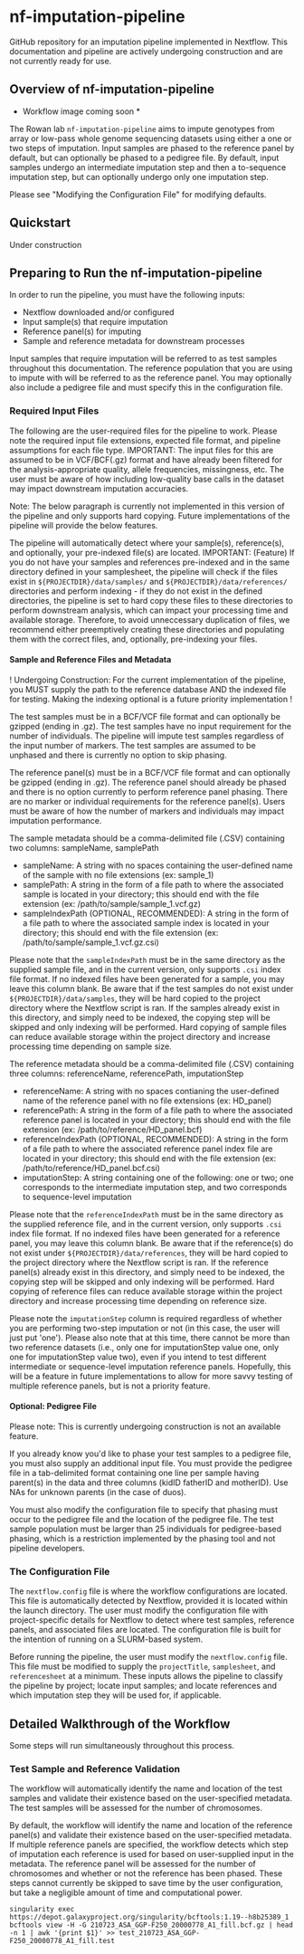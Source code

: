 # nf-imputation-pipeline

GitHub repository for an imputation pipeline implemented in Nextflow. This documentation and pipeline are actively undergoing construction and are not currently ready for use.

## Overview of nf-imputation-pipeline

* Workflow image coming soon *

The Rowan lab `nf-imputation-pipeline` aims to impute genotypes from array or low-pass whole genome sequencing datasets using either a one or two steps of imputation. Input samples are phased to the reference panel by default, but can optionally be phased to a pedigree file. By default, input samples undergo an intermediate imputation step and then a to-sequence imputation step, but can optionally undergo only one imputation step.

Please see "Modifying the Configuration File" for modifying defaults. 

## Quickstart

Under construction

## Preparing to Run the nf-imputation-pipeline

In order to run the pipeline, you must have the following inputs:

- Nextflow downloaded and/or configured
- Input sample(s) that require imputation
- Reference panel(s) for imputing
- Sample and reference metadata for downstream processes

Input samples that require imputation will be referred to as test samples throughout this documentation. The reference population that you are using to impute with will be referred to as the reference panel. You may optionally also include a pedigree file and must specify this in the configuration file. 

### Required Input Files

The following are the user-required files for the pipeline to work. Please note the required input file extensions, expected file format, and pipeline assumptions for each file type. IMPORTANT: The input files for this are assumed to be in VCF/BCF(.gz) format and have already been filtered for the analysis-appropriate quality, allele frequencies, missingness, etc. The user must be aware of how including low-quality base calls in the dataset may impact downstream imputation accuracies. 

Note: The below paragraph is currently not implemented in this version of the pipeline and only supports hard copying. Future implementations of the pipeline will provide the below features.

The pipeline will automatically detect where your sample(s), reference(s), and optionally, your pre-indexed file(s) are located. IMPORTANT: (Feature) If you do not have your samples and references pre-indexed and in the same directory defined in your samplesheet, the pipeline will check if the files exist in `${PROJECTDIR}/data/samples/` and `${PROJECTDIR}/data/references/` directories and perform indexing - if they do not exist in the defined directories, the pipeline is set to hard copy these files to these directories to perform downstream analysis, which can impact your processing time and available storage. Therefore, to avoid unneccessary duplication of files, we recommend either preemptively creating these directories and populating them with the correct files, and, optionally, pre-indexing your files. 

#### Sample and Reference Files and Metadata

! Undergoing Construction: For the current implementation of the pipeline, you MUST supply the path to the reference database AND the indexed file for testing. Making the indexing optional is a future priority implementation !

The test samples must be in a BCF/VCF file format and can optionally be gzipped (ending in .gz). The test samples have no input requirement for the number of individuals. The pipeline will impute test samples regardless of the input number of markers. The test samples are assumed to be unphased and there is currently no option to skip phasing.

The reference panel(s) must be in a BCF/VCF file format and can optionally be gzipped (ending in .gz). The reference panel should already be phased and there is no option currently to perform reference panel phasing. There are no marker or individual requirements for the reference panel(s). Users must be aware of how the number of markers and individuals may impact imputation performance.

The sample metadata should be a comma-delimited file (.CSV) containing two columns: sampleName, samplePath
- sampleName: A string with no spaces containing the user-defined name of the sample with no file extensions (ex: sample_1)
- samplePath: A string in the form of a file path to where the associated sample is located in your directory; this should end with the file extension (ex: /path/to/sample/sample_1.vcf.gz)
- sampleIndexPath (OPTIONAL, RECOMMENDED): A string in the form of a file path to where the associated sample index is located in your directory; this should end with the file extension (ex: /path/to/sample/sample_1.vcf.gz.csi)

Please note that the `sampleIndexPath` must be in the same directory as the supplied sample file, and in the current version, only supports `.csi` index file format. If no indexed files have been generated for a sample, you may leave this column blank. Be aware that if the test samples do not exist under `${PROJECTDIR}/data/samples`, they will be hard copied to the project directory where the Nextflow script is ran. If the samples already exist in this directory, and simply need to be indexed, the copying step will be skipped and only indexing will be performed. Hard copying of sample files can reduce available storage within the project directory and increase processing time depending on sample size.

The reference metadata should be a comma-delimited file (.CSV) containing three columns: referenceName, referencePath, imputationStep
- referenceName: A string with no spaces contianing the user-defined name of the reference panel with no file extensions (ex: HD_panel)
- referencePath: A string in the form of a file path to where the associated reference panel is located in your directory; this should end with the file extension (ex: /path/to/reference/HD_panel.bcf)
- referenceIndexPath (OPTIONAL, RECOMMENDED): A string in the form of a file path to where the associated reference panel index file are located in your directory; this should end with the file extension (ex: /path/to/reference/HD_panel.bcf.csi)
- imputationStep: A string containing one of the following: one or two; one corresponds to the intermediate imputation step, and two corresponds to sequence-level imputation

Please note that the `referenceIndexPath` must be in the same directory as the supplied reference file, and in the current version, only supports `.csi` index file format. If no indexed files have been generated for a reference panel, you may leave this column blank. Be aware that if the reference(s) do not exist under `${PROJECTDIR}/data/references`, they will be hard copied to the project directory where the Nextflow script is ran. If the reference panel(s) already exist in this directory, and simply need to be indexed, the copying step will be skipped and only indexing will be performed. Hard copying of reference files can reduce available storage within the project directory and increase processing time depending on reference size.

Please note the `imputationStep` column is required regardless of whether you are performing two-step imputation or not (in this case, the user will just put 'one'). Please also note that at this time, there cannot be more than two reference datasets (i.e., only one for imputationStep value one, only one for imputationStep value two), even if you intend to test different intermediate or sequence-level imputation reference panels. Hopefully, this will be a feature in future implementations to allow for more savvy testing of multiple reference panels, but is not a priority feature.

#### Optional: Pedigree File

Please note: This is currently undergoing construction is not an available feature.

If you already know you'd like to phase your test samples to a pedigree file, you must also supply an additional input file. You must provide the pedigree file in a tab-delimited format containing one line per sample having parent(s) in the data and three columns (kidID fatherID and motherID). Use NAs for unknown parents (in the case of duos).

You must also modify the configuration file to specify that phasing must occur to the pedigree file and the location of the pedigree file. The test sample population must be larger than 25 individuals for pedigree-based phasing, which is a restriction implemented by the phasing tool and not pipeline developers.

### The Configuration File

The `nextflow.config` file is where the workflow configurations are located. This file is automatically detected by Nextflow, provided it is located within the launch directory. The user must modify the configuration file with project-specific details for Nextflow to detect where test samples, reference panels, and associated files are located. The configuration file is built for the intention of running on a SLURM-based system. 

Before running the pipeline, the user must modify the `nextflow.config` file. This file must be modified to supply the `projectTitle`, `samplesheet`, and `referencesheet` at a minimum. These inputs allows the pipeline to classify the pipeline by project; locate input samples; and locate references and which imputation step they will be used for, if applicable. 

## Detailed Walkthrough of the Workflow

Some steps will run simultaneously throughout this process. 

### Test Sample and Reference Validation

The workflow will automatically identify the name and location of the test samples and validate their existence based on the user-specified metadata. The test samples will be assessed for the number of chromosomes.

By default, the workflow will identify the name and location of the reference panel(s) and validate their existence based on the user-specified metadata. If multiple reference panels are specified, the workflow detects which step of imputation each reference is used for based on user-supplied input in the metadata. The reference panel will be assessed for the number of chromosomes and whether or not the reference has been phased. These steps cannot currently be skipped to save time by the user configuration, but take a negligible amount of time and computational power.

```
singularity exec https://depot.galaxyproject.org/singularity/bcftools:1.19--h8b25389_1 bcftools view -H -G 210723_ASA_GGP-F250_20000778_A1_fill.bcf.gz | head -n 1 | awk '{print $1}' >> test_210723_ASA_GGP-F250_20000778_A1_fill.test
```

### 